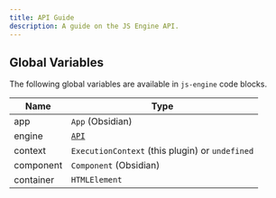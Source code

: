 ```yaml
---
title: API Guide
description: A guide on the JS Engine API.
---
```


## Global Variables

The following global variables are available in `js-engine` code blocks.

| Name      | Type                                                             |
| --------- |------------------------------------------------------------------|
| app       | `App` (Obsidian)                                                 |
| engine    | [`API`](/obsidian-js-engine-plugin-docs/api/api/api/classes/api) |
| context   | `ExecutionContext` (this plugin) or `undefined`                  |
| component | `Component` (Obsidian)                                           |
| container | `HTMLElement`                                                    |